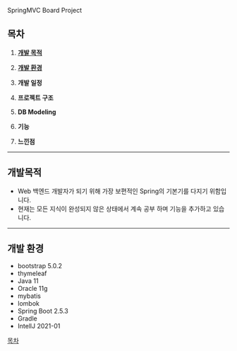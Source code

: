 SpringMVC Board Project
## 목차
1. [**개발 목적**](https://github.com/hsp0404/SpringMVCBoard/tree/master#%EA%B0%9C%EB%B0%9C%EB%AA%A9%EC%A0%81)

2. [**개발 환경**](https://github.com/hsp0404/SpringMVCBoard/new/master?readme=1#%EA%B0%9C%EB%B0%9C-%ED%99%98%EA%B2%BD)

3. **개발 일정**

4. **프로젝트 구조**

5. **DB Modeling**

6. **기능**

7. **느낀점**
---
## 개발목적
* Web 백엔드 개발자가 되기 위해 가장 보편적인 Spring의 기본기를 다지기 위함입니다.
* 현재는 모든 지식이 완성되지 않은 상태에서 계속 공부 하며 기능을 추가하고 있습니다.
---
## 개발 환경
* bootstrap 5.0.2
* thymeleaf 
* Java 11
* Oracle 11g
* mybatis
* lombok
* Spring Boot 2.5.3
* Gradle
* IntellJ 2021-01


[목차](https://github.com/hsp0404/SpringMVCBoard/new/master?readme=1#%EB%AA%A9%EC%B0%A8)
